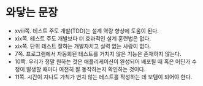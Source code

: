 # 와닿는 문장
- xviii쪽. 테스트 주도 개발(TDD)는 설계 역량 향상에 도움이 된다.
- xix쪽. 테스트 주도 개발보다 더 효과적인 설계 훈련법은 없다.
- xix쪽. 단위 테스트 잘하는 개발자치고 실력 없는 사람이 없다.
- 7쪽. 프로그램에서 자동회된 테스트를 거치지 않은 기능은 존재하지 않는다.
- 10쪽. 우리가 정말 원하는 것은 애플리케이션이 완성되어 배포될 때 혹은 어딘가 수정이 발생할 때마다 여전히 잘 동작하는지 확인하는 것이다.
- 11쪽. 시간이 지나도 가칙가 변치 않는 테스트를 작성하는 데 보탬이 되어야 한다.
